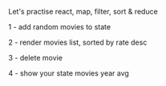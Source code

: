 Let's practise react, map, filter, sort & reduce

1 - add random movies to state

2 - render movies list, sorted by rate desc

3 - delete movie

4 - show your state movies year avg
